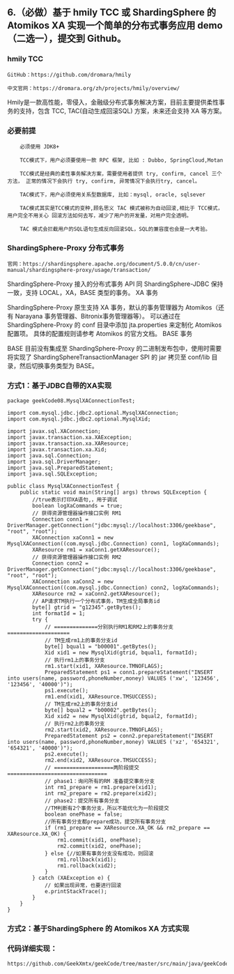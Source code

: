 ## 6.（必做）基于 hmily TCC 或 ShardingSphere 的 Atomikos XA 实现一个简单的分布式事务应用 demo（二选一），提交到 Github。

### hmily TCC


```
GitHub：https://github.com/dromara/hmily

中文官网：https://dromara.org/zh/projects/hmily/overview/
```

Hmily是一款高性能，零侵入，金融级分布式事务解决方案，目前主要提供柔性事务的支持，包含 TCC, TAC(自动生成回滚SQL) 方案，未来还会支持 XA 等方案。
### 必要前提


```
    必须使用 JDK8+

    TCC模式下，用户必须要使用一款 RPC 框架, 比如 : Dubbo, SpringCloud,Motan

    TCC模式是经典的柔性事务解决方案，需要使用者提供 try, confirm, cancel 三个方法， 正常的情况下会执行 try, confirm, 异常情况下会执行try, cancel。

    TAC模式下，用户必须使用关系型数据库, 比如：mysql, oracle, sqlsever

    TAC模式其实是TCC模式的变种,顾名思义 TAC 模式被称为自动回滚,相比于 TCC模式，用户完全不用关心 回滚方法如何去写，减少了用户的开发量，对用户完全透明。

    TAC 模式会拦截用户的SQL语句生成反向回滚SQL，SQL的兼容度也会是一大考验。
```


### ShardingSphere-Proxy 分布式事务


```
官网：https://shardingsphere.apache.org/document/5.0.0/cn/user-manual/shardingsphere-proxy/usage/transaction/
```


ShardingSphere-Proxy 接入的分布式事务 API 同 ShardingSphere-JDBC 保持一致，支持 LOCAL，XA，BASE 类型的事务。
XA 事务

ShardingSphere-Proxy 原生支持 XA 事务，默认的事务管理器为 Atomikos（还有 Narayana 事务管理器、Bitronix事务管理器等）。 可以通过在 ShardingSphere-Proxy 的 conf 目录中添加 jta.properties 来定制化 Atomikos 配置项。 具体的配置规则请参考 Atomikos 的官方文档。
BASE 事务

BASE 目前没有集成至 ShardingSphere-Proxy 的二进制发布包中，使用时需要将实现了 ShardingSphereTransactionManager SPI 的 jar 拷贝至 conf/lib 目录，然后切换事务类型为 BASE。

### 方式1：基于JDBC自带的XA实现

```
package geekCode08.MysqlXAConnectionTest;

import com.mysql.jdbc.jdbc2.optional.MysqlXAConnection;
import com.mysql.jdbc.jdbc2.optional.MysqlXid;

import javax.sql.XAConnection;
import javax.transaction.xa.XAException;
import javax.transaction.xa.XAResource;
import javax.transaction.xa.Xid;
import java.sql.Connection;
import java.sql.DriverManager;
import java.sql.PreparedStatement;
import java.sql.SQLException;

public class MysqlXAConnectionTest {
    public static void main(String[] args) throws SQLException {
        //true表示打印XA语句,，用于调试
        boolean logXaCommands = true;
        // 获得资源管理器操作接口实例 RM1
        Connection conn1 = DriverManager.getConnection("jdbc:mysql://localhost:3306/geekbase", "root", "root");
        XAConnection xaConn1 = new MysqlXAConnection((com.mysql.jdbc.Connection) conn1, logXaCommands);
        XAResource rm1 = xaConn1.getXAResource();
        // 获得资源管理器操作接口实例 RM2
        Connection conn2 = DriverManager.getConnection("jdbc:mysql://localhost:3306/geekbase", "root", "root");
        XAConnection xaConn2 = new MysqlXAConnection((com.mysql.jdbc.Connection) conn2, logXaCommands);
        XAResource rm2 = xaConn2.getXAResource();
        // AP请求TM执行一个分布式事务，TM生成全局事务id
        byte[] gtrid = "g12345".getBytes();
        int formatId = 1;
        try {
            // ==============分别执行RM1和RM2上的事务分支====================
            // TM生成rm1上的事务分支id
            byte[] bqual1 = "b00001".getBytes();
            Xid xid1 = new MysqlXid(gtrid, bqual1, formatId);
            // 执行rm1上的事务分支
            rm1.start(xid1, XAResource.TMNOFLAGS);
            PreparedStatement ps1 = conn1.prepareStatement("INSERT into users(name, password,phoneNumber,money) VALUES ('xw', '123456', '123456', '40000')");
            ps1.execute();
            rm1.end(xid1, XAResource.TMSUCCESS);
            // TM生成rm2上的事务分支id
            byte[] bqual2 = "b00002".getBytes();
            Xid xid2 = new MysqlXid(gtrid, bqual2, formatId);
            // 执行rm2上的事务分支
            rm2.start(xid2, XAResource.TMNOFLAGS);
            PreparedStatement ps2 = conn2.prepareStatement("INSERT into users(name, password,phoneNumber,money) VALUES ('xz', '654321', '654321', '40000')");
            ps2.execute();
            rm2.end(xid2, XAResource.TMSUCCESS);
            // ===================两阶段提交================================
            // phase1：询问所有的RM 准备提交事务分支
            int rm1_prepare = rm1.prepare(xid1);
            int rm2_prepare = rm2.prepare(xid2);
            // phase2：提交所有事务分支
            //TM判断有2个事务分支，所以不能优化为一阶段提交
            boolean onePhase = false;
            //所有事务分支都prepare成功，提交所有事务分支
            if (rm1_prepare == XAResource.XA_OK && rm2_prepare == XAResource.XA_OK) {
                rm1.commit(xid1, onePhase);
                rm2.commit(xid2, onePhase);
            } else {//如果有事务分支没有成功，则回滚
                rm1.rollback(xid1);
                rm1.rollback(xid2);
            }
        } catch (XAException e) {
            // 如果出现异常，也要进行回滚
            e.printStackTrace();
        }
    }
}
```

### 方式2：基于ShardingSphere 的 Atomikos XA 方式实现




### 代码详细实现：

```
https://github.com/GeekXmtx/geekCode/tree/master/src/main/java/geekCode08
```
